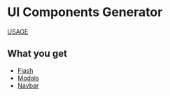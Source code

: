 # UI Components Generator

[USAGE](./USAGE)

## What you get

* [Flash](./flash)
* [Modals](./modals)
* [Navbar](./navbar)
